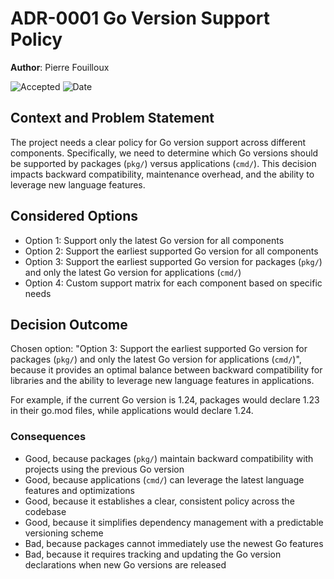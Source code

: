 # **ADR-0001** Go Version Support Policy

**Author**: Pierre Fouilloux

![Accepted](https://img.shields.io/badge/status-accepted-darkgreen) ![Date](https://img.shields.io/badge/Date-02_Mar_2025-lightblue)

## Context and Problem Statement

The project needs a clear policy for Go version support across different components. Specifically, we need to determine which Go versions should be supported by packages (`pkg/`) versus applications (`cmd/`). This decision impacts backward compatibility, maintenance overhead, and the ability to leverage new language features.

## Considered Options

* Option 1: Support only the latest Go version for all components
* Option 2: Support the earliest supported Go version for all components
* Option 3: Support the earliest supported Go version for packages (`pkg/`) and only the latest Go version for applications (`cmd/`)
* Option 4: Custom support matrix for each component based on specific needs

## Decision Outcome

Chosen option: "Option 3: Support the earliest supported Go version for packages (`pkg/`) and only the latest Go version for applications (`cmd/`)", because it provides an optimal balance between backward compatibility for libraries and the ability to leverage new language features in applications.

For example, if the current Go version is 1.24, packages would declare 1.23 in their go.mod files, while applications would declare 1.24.

### Consequences

* Good, because packages (`pkg/`) maintain backward compatibility with projects using the previous Go version
* Good, because applications (`cmd/`) can leverage the latest language features and optimizations
* Good, because it establishes a clear, consistent policy across the codebase
* Good, because it simplifies dependency management with a predictable versioning scheme
* Bad, because packages cannot immediately use the newest Go features
* Bad, because it requires tracking and updating the Go version declarations when new Go versions are released
